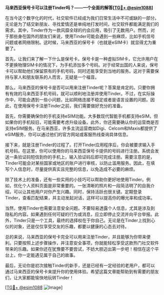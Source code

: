 **马来西亚保号卡可以注册Tinder吗？——一个全面的解答[[TG💪+ @esim1088](https://t.me/s/esim1088)]**

在当今这个数字化的时代，社交软件已经成为我们日常生活中不可或缺的一部分。无论是为了结交新朋友、寻找爱情还是单纯地打发时间，社交软件都能满足我们的需求。其中，Tinder作为一款风靡全球的约会应用，吸引了无数用户。然而，对于那些身在国外的朋友们来说，使用Tinder可能会遇到一些麻烦，比如手机信号问题或者网络限制。这时候，马来西亚的保号卡（也就是eSIM卡）就显得尤为重要了。

首先，让我们来了解一下什么是保号卡。保号卡是一种虚拟SIM卡，它允许用户在不更换物理SIM卡的情况下，为手机添加多个号码。对于经常出国的人来说，保号卡可以帮助他们保留原有的手机号码，同时还能享受到当地的服务。这对于需要保持与家人和朋友联系的人而言，无疑是一个福音。

那么，马来西亚的保号卡是否可以用来注册Tinder呢？答案是肯定的。只要你拥有有效的马来西亚手机号码，就可以顺利地注册并使用Tinder。不过，在实际操作中，可能会遇到一些小问题，比如网络连接不稳定或者是语言设置的问题。因此，在使用保号卡注册Tinder之前，我们需要做好充分的准备。

首先，你需要确保你的手机支持eSIM功能。大多数现代智能手机都支持eSIM，但如果你的手机较旧，可能需要考虑升级设备。此外，你还需要确认你的运营商是否支持eSIM服务。在马来西亚，许多主流运营商如Digi、Celcom和Maxis都提供了eSIM服务，你可以通过他们的官方网站或客服热线查询具体信息。

接下来，就是注册Tinder的过程了。打开Tinder应用程序后，你会被要求输入手机号码。在这里，你可以使用你的马来西亚保号卡提供的号码进行注册。系统会发送一条验证码短信到你的手机上，输入验证码后即可完成注册。需要注意的是，Tinder可能会对某些国家或地区的账户进行审核，以防止滥用服务。因此，在填写个人信息时，尽量提供真实且完整的信息，以免造成不必要的麻烦。

除了技术上的准备，还有一些实用的小技巧可以帮助你更好地使用Tinder。例如，优化个人资料页面是非常重要的。一张清晰的照片和一段简洁明了的自我介绍，可以让其他用户对你产生兴趣。同时，保持活跃也很关键。定期登录Tinder，查看匹配结果，并主动发起对话，这样可以提高你的曝光率和成功率。

当然，使用Tinder也需要注意安全问题。不要轻易透露个人信息，尤其是涉及到隐私的内容。如果遇到任何可疑的行为或消息，应立即停止交流并向平台举报。此外，Tinder只是一个工具，最终的选择权在于你自己。无论是在Tinder上找到心仪的对象，还是仅仅享受交友的乐趣，都要以健康的心态去对待。

总的来说，马来西亚的保号卡完全可以用来注册Tinder，并且能够为你带来便利。只要按照上述步骤操作，并注意安全事项，你就能轻松享受这款热门社交软件带来的乐趣。如果你还在犹豫要不要尝试，不妨大胆迈出第一步吧！相信在这个平台上，你一定能遇见属于自己的故事。

最后，无论你是初次接触Tinder的新手，还是已经有一定经验的老用户，都可以通过马来西亚的保号卡来提升你的使用体验。希望这篇文章能帮助到有需要的朋友们，让大家都能愉快地玩转Tinder！

[[TG💪+ @esim1088](https://t.me/s/esim1088) ![Image](https://i.postimg.cc/4NQfJmqS/Snipaste-2025-05-13-00-14-12.png)]